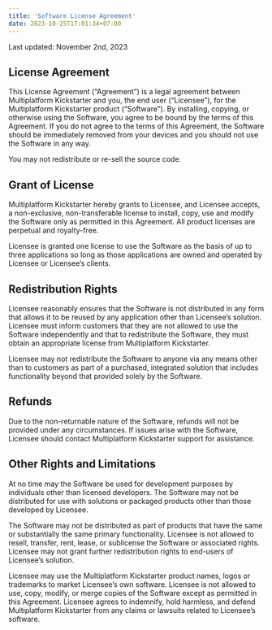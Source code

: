 ```yaml
---
title: 'Software License Agreement'
date: 2023-10-25T17:01:34+07:00
---
```


Last updated: November 2nd, 2023

## License Agreement
This License Agreement (“Agreement”) is a legal agreement between Multiplatform Kickstarter and you, the end user (“Licensee”), for the Multiplatform Kickstarter product (“Software”). By installing, copying, or otherwise using the Software, you agree to be bound by the terms of this Agreement. If you do not agree to the terms of this Agreement, the Software should be immediately removed from your devices and you should not use the Software in any way.

You may not redistribute or re-sell the source code.

## Grant of License
Multiplatform Kickstarter hereby grants to Licensee, and Licensee accepts, a non-exclusive, non-transferable license to install, copy, use and modify the Software only as permitted in this Agreement. All product licenses are perpetual and royalty-free.

Licensee is granted one license to use the Software as the basis of up to three applications so long as those applications are owned and operated by Licensee or Licensee’s clients.

## Redistribution Rights
Licensee reasonably ensures that the Software is not distributed in any form that allows it to be reused by any application other than Licensee’s solution. Licensee must inform customers that they are not allowed to use the Software independently and that to redistribute the Software, they must obtain an appropriate license from Multiplatform Kickstarter.

Licensee may not redistribute the Software to anyone via any means other than to customers as part of a purchased, integrated solution that includes functionality beyond that provided solely by the Software.

## Refunds
Due to the non-returnable nature of the Software, refunds will not be provided under any circumstances. If issues arise with the Software, Licensee should contact Multiplatform Kickstarter support for assistance.

## Other Rights and Limitations
At no time may the Software be used for development purposes by individuals other than licensed developers. The Software may not be distributed for use with solutions or packaged products other than those developed by Licensee.

The Software may not be distributed as part of products that have the same or substantially the same primary functionality. Licensee is not allowed to resell, transfer, rent, lease, or sublicense the Software or associated rights. Licensee may not grant further redistribution rights to end-users of Licensee’s solution.

Licensee may use the Multiplatform Kickstarter product names, logos or trademarks to market Licensee’s own software. Licensee is not allowed to use, copy, modify, or merge copies of the Software except as permitted in this Agreement. Licensee agrees to indemnify, hold harmless, and defend Multiplatform Kickstarter from any claims or lawsuits related to Licensee’s software.
